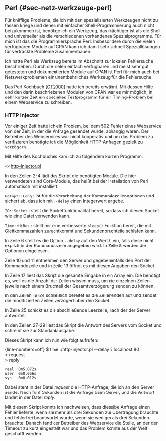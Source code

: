 
## Perl {#sec-netz-werkzeuge-perl}

Für knifflige Probleme, die ich mit den spezialisierten Werkzeugen nicht zu
fassen kriege und denen mit einfacher Shell-Programmierung auch nicht
beizukommen ist, benötige ich ein Werkzeug, das mächtiger ist als die
Shell und universeller als die verschiedenen vorhandenen Spezialprogramme.
Für mich ist das die Programmiersprache Perl.
Insbesondere durch die vielen verfügbaren Module
auf CPAN kann ich damit sehr schnell Speziallösungen für vertrackte
Probleme zusammenbauen.

Ich hatte Perl als Werkzeug bereits im Abschnitt zur lokalen Fehlersuche
beschrieben.
Durch die vielen einfach verfügbaren und meist sehr gut getesteten und
dokumentierten Module auf CPAN ist Perl für mich auch bei Netzwerkproblemen
ein unentbehrliches Werkzeug für die Fehlersuche.

Das Perl Kochbuch [[CT2000](#bib-ct2000)] hatte ich bereits erwähnt.
Mit dessen Hilfe und den darin beschriebenen Modulen von CPAN war
es mir möglich, in sehr kurzer Zeit ein spezielles Testprogramm für
ein Timing-Problem bei einem Webservice zu schreiben.

### HTTP Injector

Vor einiger Zeit hatte ich ein Problem, bei dem 502-Fehler eines Webservice
von der Zeit, in der die Anfrage gesendet wurde, abhängig waren.
Der Betreiber des Webservices war nicht kooperativ und um das Problem zu
verifizieren benötigte ich die Möglichkeit HTTP-Anfragen gezielt zu verzögern.
  
Mit Hilfe des Kochbuches kam ich zu folgendem kurzen Programm:

<<[http-injector.pl](code/http-injector.pl)

In den Zeilen 2-4 lädt das Skript die benötigten Module. Die hier verwendeten
sind Core-Module, das heißt bei der Installation von Perl automatisch mit
installiert.

`Getopt::Long`
: ist für die Verarbeitung der Kommandozeilenoptionen und sichert ab,
  dass ich mit `--delay` einen Integerwert angebe.

`IO::Socket`
: stellt die Socketfunktionalität bereit, so dass ich diesen Socket wie eine
  Datei verwenden kann.
  
`Time::HiRes`
: stellt mir eine verbesserte `sleep()` Funktion bereit, die mit
  Gleitkommazahlen zurechtkommt und Sekundenbruchteile schlafen kann.

In Zeile 6 stellt es die Option `--delay` auf den Wert 0 ein, falls
diese nicht explizit in der Kommandozeile angegeben wird.
In Zeile 8 werden die Optionen eingelesen.

Zeile 10 und 11 entnehmen den Server und gegebenenfalls den Port der
Kommandozeile und in Zeile 13 öffnet es mit diesen Angaben den Socket.

In Zeile 17 liest das Skript die gesamte Eingabe in ein Array ein.
Die benötigt es, weil es die Anzahl der Zeilen wissen muss, um die einzelnen
Zeilen jeweils nach einem Bruchteil der Gesamtverzögerung senden zu können.

In den Zeilen 19-24 schließlich bereitet es die Zeilenenden auf und sendet die
modifizierten Zeilen verzögert über den Socket.

In Zeile 25 schickt es die abschließende Leerzeile, nach der der Server
antwortet.

In den Zeilen 27-29 liest das Skript die Antwort des Servers vom Socket und
schreibt sie zur Standardausgabe.

Dieses Skript kann ich nun wie folgt aufrufen:

{line-numbers=off}
    $ time ./http-injector.pl --delay 5 localhost 80 \
      < request                                      \
      > reply

    real  0m5.072s
    user  0m0.056s
    sys   0m0.012s

Dabei steht in der Datei *request* die HTTP-Anfrage, die ich an den Server
sende.
Nach fünf Sekunden ist die Anfrage beim Server, und die Antwort landet in
der Datei *reply*.

Mit diesem Skript konnte ich nachweisen, dass dieselbe Anfrage einen Fehler
lieferte, wenn sie mehr als drei Sekunden zur Übertragung brauchte und
fehlerfrei beantwortet wurde, wenn sie weniger als drei Sekunden brauchte.
Danach fand der Betreiber des Webservice die Stelle, an der der Timeout zu
kurz eingestellt war und das Problem konnte aus der Welt geschafft werden.

